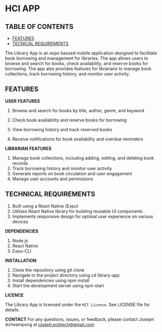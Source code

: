 # HCI APP

## TABLE OF CONTENTS
- [FEATURES](#FEATURES)
- [TECNICAL REQUIREMENTS](#TECHNICAL_REQUIREMENTS)

The Library App is an expo bassed mobile application designed to facilitate book borrowing and management for libraries.
The app allows users to browse and search for books, check availability, and reserve books for borrowing. 
The app also provides features for librarians to manage book collections, track borrowing history, and monitor user activity.

## FEATURES

**USER** **FEATURES**

1. Browse and search for books by title, author, genre, and keyword
2. Check book availability and reserve books for borrowing
3. View borrowing history and track reserved books

4. Receive notifications for book availability and overdue reminders

**LIBRARIAN** **FEATURES**

1. Manage book collections, including adding, editing, and deleting book records
2. Track borrowing history and monitor user activity
3. Generate reports on book circulation and user engagement
4. Manage user accounts and permissions

## TECHNICAL REQUIREMENTS

1. Built using a React Native (Expo)
2. Utilizes React Native library for building reusable UI components
3. Implements responsive design for optimal user experience on various devices

**DEPENDENCIES**

1. Node.js
2. React Native
3. Expo-CLI

**INSTALLATION**

1. Clone the repository using git clone <repository-url>
2. Navigate to the project directory using cd library-app
3. Install dependencies using npm install
4. Start the development server using npm start

**LICENCE**

The Library App is licensed under the `MIT License`. See LICENSE file for details.

**CONTACT**
For any questions, issues, or feedback, please contact Joseph Acheampong at joseph.ecktech@gmail.com

   
